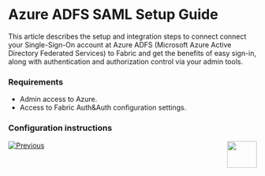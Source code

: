 # Azure ADFS SAML Setup Guide

This article describes the setup and integration steps to connect connect your Single-Sign-On account at Azure ADFS (Microsoft Azure Active Directory Federated Services) to Fabric and get the benefits of easy sign-in, along with authentication and authorization control via your admin tools.

### Requirements

- Admin access to Azure.
- Access to Fabric Auth&Auth configuration settings.

### Configuration instructions













[![Previous](/articles/images/Previous.png)](/articles/26_fabric_security/06_data_masking.md)[<img align="right" width="60" height="54" src="/articles/images/Next.png">](/articles/26_fabric_security/05_fabric_webservices_security.md)